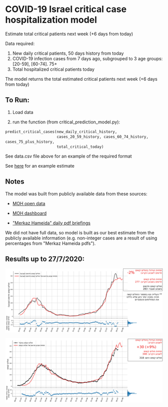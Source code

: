 # COVID-19 Israel critical case hospitalization model

Estimate total critical patients next week (+6 days from today)

Data required:
1. New daily critical patients, 50 days history from today
2. COVID-19 infection cases from 7 days ago, subgrouped to 3 age groups: [20-59], [60-74]. 75+
3. Total hospitalized critical patients today

The model returns the total estimated critical patients next week (+6 days from today)    

## To Run:
1. Load data

2. run the function (from critical_prediction_model.py):

```
predict_critical_cases(new_daily_critical_history,
                       cases_20_59_history, cases_60_74_history, cases_75_plus_history,
                       total_critical_today)
```
                            

See data.csv file above for an example of the required format

See [here](example.ipynb) for an example estimate


## Notes
The model was built from publicly available data from these sources:

* [MOH open data](https://data.gov.il/dataset/covid-19)

* [MOH dashboard](https://datadashboard.health.gov.il/COVID-19/)

* ["Merkaz Hameida" daily pdf briefings](https://www.gov.il/he/departments/publications/?OfficeId=4153ab18-52bb-42dc-a347-b513faa428ca&limit=10&skip=0)

We did not have full data, so model is built as our best estimate from the publicly available information (e.g. non-integer cases are a result of using percentages from "Merkaz Hameida pdfs").


## Results up to 27/7/2020:

![](/new_crit_pred.jpg?raw=true "New Critical prediction")


![](/total_crit_pred.jpg?raw=true "Total Critical prediction")




